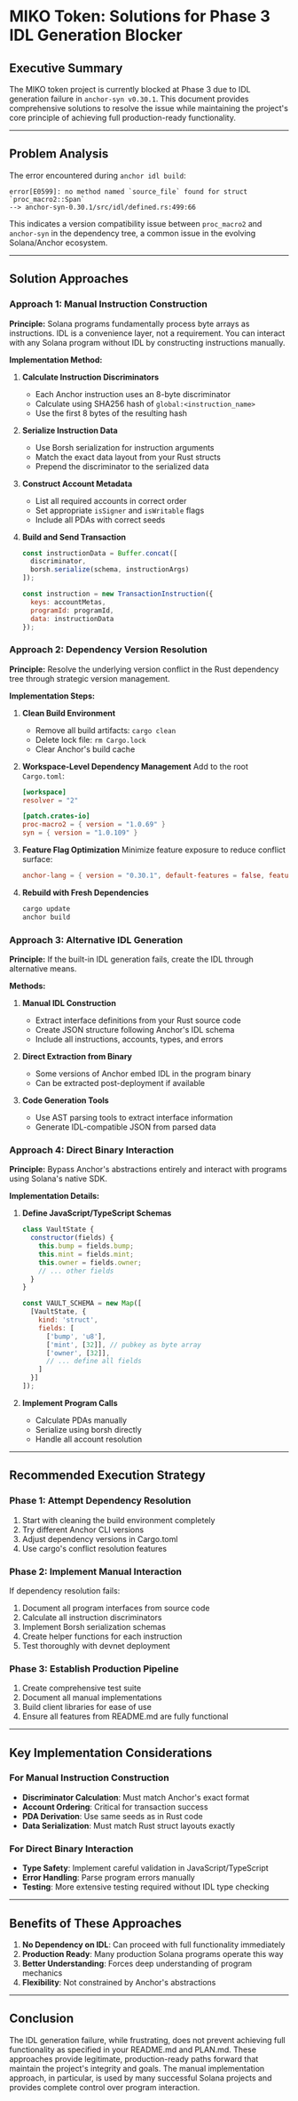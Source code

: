 # MIKO Token: Solutions for Phase 3 IDL Generation Blocker

## Executive Summary

The MIKO token project is currently blocked at Phase 3 due to IDL generation failure in `anchor-syn v0.30.1`. This document provides comprehensive solutions to resolve the issue while maintaining the project's core principle of achieving full production-ready functionality.

---

## Problem Analysis

The error encountered during `anchor idl build`:
```
error[E0599]: no method named `source_file` found for struct `proc_macro2::Span`
--> anchor-syn-0.30.1/src/idl/defined.rs:499:66
```

This indicates a version compatibility issue between `proc_macro2` and `anchor-syn` in the dependency tree, a common issue in the evolving Solana/Anchor ecosystem.

---

## Solution Approaches

### Approach 1: Manual Instruction Construction

**Principle:**
Solana programs fundamentally process byte arrays as instructions. IDL is a convenience layer, not a requirement. You can interact with any Solana program without IDL by constructing instructions manually.

**Implementation Method:**

1. **Calculate Instruction Discriminators**
   - Each Anchor instruction uses an 8-byte discriminator
   - Calculate using SHA256 hash of `global:<instruction_name>`
   - Use the first 8 bytes of the resulting hash

2. **Serialize Instruction Data**
   - Use Borsh serialization for instruction arguments
   - Match the exact data layout from your Rust structs
   - Prepend the discriminator to the serialized data

3. **Construct Account Metadata**
   - List all required accounts in correct order
   - Set appropriate `isSigner` and `isWritable` flags
   - Include all PDAs with correct seeds

4. **Build and Send Transaction**
   ```javascript
   const instructionData = Buffer.concat([
     discriminator,
     borsh.serialize(schema, instructionArgs)
   ]);
   
   const instruction = new TransactionInstruction({
     keys: accountMetas,
     programId: programId,
     data: instructionData
   });
   ```

### Approach 2: Dependency Version Resolution

**Principle:**
Resolve the underlying version conflict in the Rust dependency tree through strategic version management.

**Implementation Steps:**

1. **Clean Build Environment**
   - Remove all build artifacts: `cargo clean`
   - Delete lock file: `rm Cargo.lock`
   - Clear Anchor's build cache

2. **Workspace-Level Dependency Management**
   Add to the root `Cargo.toml`:
   ```toml
   [workspace]
   resolver = "2"
   
   [patch.crates-io]
   proc-macro2 = { version = "1.0.69" }
   syn = { version = "1.0.109" }
   ```

3. **Feature Flag Optimization**
   Minimize feature exposure to reduce conflict surface:
   ```toml
   anchor-lang = { version = "0.30.1", default-features = false, features = ["init-if-needed"] }
   ```

4. **Rebuild with Fresh Dependencies**
   ```bash
   cargo update
   anchor build
   ```

### Approach 3: Alternative IDL Generation

**Principle:**
If the built-in IDL generation fails, create the IDL through alternative means.

**Methods:**

1. **Manual IDL Construction**
   - Extract interface definitions from your Rust source code
   - Create JSON structure following Anchor's IDL schema
   - Include all instructions, accounts, types, and errors

2. **Direct Extraction from Binary**
   - Some versions of Anchor embed IDL in the program binary
   - Can be extracted post-deployment if available

3. **Code Generation Tools**
   - Use AST parsing tools to extract interface information
   - Generate IDL-compatible JSON from parsed data

### Approach 4: Direct Binary Interaction

**Principle:**
Bypass Anchor's abstractions entirely and interact with programs using Solana's native SDK.

**Implementation Details:**

1. **Define JavaScript/TypeScript Schemas**
   ```javascript
   class VaultState {
     constructor(fields) {
       this.bump = fields.bump;
       this.mint = fields.mint;
       this.owner = fields.owner;
       // ... other fields
     }
   }
   
   const VAULT_SCHEMA = new Map([
     [VaultState, {
       kind: 'struct',
       fields: [
         ['bump', 'u8'],
         ['mint', [32]], // pubkey as byte array
         ['owner', [32]],
         // ... define all fields
       ]
     }]
   ]);
   ```

2. **Implement Program Calls**
   - Calculate PDAs manually
   - Serialize using borsh directly
   - Handle all account resolution

---

## Recommended Execution Strategy

### Phase 1: Attempt Dependency Resolution

1. Start with cleaning the build environment completely
2. Try different Anchor CLI versions
3. Adjust dependency versions in Cargo.toml
4. Use cargo's conflict resolution features

### Phase 2: Implement Manual Interaction

If dependency resolution fails:

1. Document all program interfaces from source code
2. Calculate all instruction discriminators
3. Implement Borsh serialization schemas
4. Create helper functions for each instruction
5. Test thoroughly with devnet deployment

### Phase 3: Establish Production Pipeline

1. Create comprehensive test suite
2. Document all manual implementations
3. Build client libraries for ease of use
4. Ensure all features from README.md are fully functional

---

## Key Implementation Considerations

### For Manual Instruction Construction

- **Discriminator Calculation**: Must match Anchor's exact format
- **Account Ordering**: Critical for transaction success
- **PDA Derivation**: Use same seeds as in Rust code
- **Data Serialization**: Must match Rust struct layouts exactly

### For Direct Binary Interaction

- **Type Safety**: Implement careful validation in JavaScript/TypeScript
- **Error Handling**: Parse program errors manually
- **Testing**: More extensive testing required without IDL type checking

---

## Benefits of These Approaches

1. **No Dependency on IDL**: Can proceed with full functionality immediately
2. **Production Ready**: Many production Solana programs operate this way
3. **Better Understanding**: Forces deep understanding of program mechanics
4. **Flexibility**: Not constrained by Anchor's abstractions

---

## Conclusion

The IDL generation failure, while frustrating, does not prevent achieving full functionality as specified in your README.md and PLAN.md. These approaches provide legitimate, production-ready paths forward that maintain the project's integrity and goals. The manual implementation approach, in particular, is used by many successful Solana projects and provides complete control over program interaction.